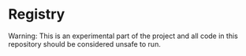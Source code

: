 # Registry

Warning: This is an experimental part of the project and all code in this repository should be considered unsafe to run.


